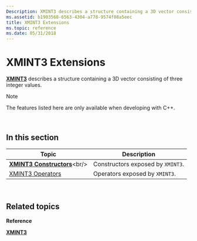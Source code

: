```yaml
---
Description: XMINT3 describes a structure containing a 3D vector consisting of three integer values.
ms.assetid: b1903568-6563-4304-a778-9574f08a5eec
title: XMINT3 Extensions
ms.topic: reference
ms.date: 05/31/2018
---
```


# XMINT3 Extensions

[**XMINT3**](https://msdn.microsoft.com/library/Hh404659(v=VS.85).aspx) describes a structure containing a 3D vector consisting of three integer values.

> [!Note]  
> The features listed here are only available when developing with C++.

 

## In this section



| Topic                                                   | Description                                  |
|---------------------------------------------------------|----------------------------------------------|
| [**XMINT3 Constructors**](https://msdn.microsoft.com/library/Hh449510(v=VS.85).aspx)<br/>   | Constructors exposed by `XMINT3`.<br/> |
| [XMINT3 Operators](ovw-xmint3-operators.md)<br/> | Operators exposed by `XMINT3`.<br/>    |



 

## Related topics

<dl> <dt>

**Reference**
</dt> <dt>

[**XMINT3**](https://msdn.microsoft.com/library/Hh404659(v=VS.85).aspx)
</dt> </dl>

 

 




